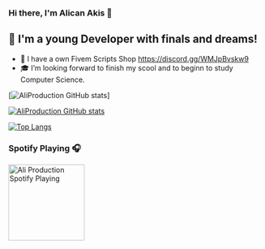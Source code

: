 ### Hi there, I'm Alican Akis  👋



## 📌 I'm a young Developer with finals and dreams!

- 📌 I have a own Fivem Scripts Shop https://discord.gg/WMJpBvskw9
- 🎓  I’m looking forward to finish my scool and to beginn to study Computer Science.


[![AliProduction GitHub stats](https://discord.com/users/740976527985868860)]

[![AliProduction GitHub stats](https://github-readme-stats.vercel.app/api?username=AliProduction&show_icons=true&theme=radical)](https://github.com/AliProduction/github-readme-stats)

[![Top Langs](https://github-readme-stats.vercel.app/api/top-langs/?username=AliProduction&layout=compact&theme=radical)](https://github.com/AliProduction/github-readme-stats)

### Spotify Playing 🎧

[<img src="https://media.discordapp.net/attachments/740977905202626631/1026891041921577040/FullSizeRender.jpg?width=526&height=702" alt="Ali Production Spotify Playing" width="150" />](https://open.spotify.com/user/627z3uvjfs2dd86zid5w46mnr)



